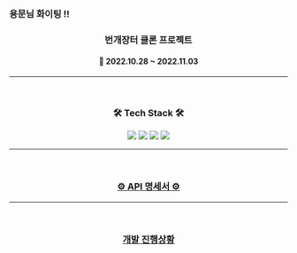 ### 용문님 화이팅 !! 
<h3 align="center"><b>번개장터 클론 프로젝트</b></h3>

<h4 align="center">📆 2022.10.28 ~ 2022.11.03</h4>

---

<br>
<h3 align="center"><b>🛠 Tech Stack 🛠</b></h3>
<p align="center">
<img src="https://img.shields.io/badge/Spring-6DB33F?style=for-the-badge&logo=github&logoColor=white">
<img src="https://img.shields.io/badge/github-181717?style=for-the-badge&logo=github&logoColor=white">
<img src="https://img.shields.io/badge/linux-FCC624?style=for-the-badge&logo=linux&logoColor=black">
<img src="https://img.shields.io/badge/aws-232F3E?style=for-the-badge&logo=aws&logoColor=white">

---

<br>
<h3 align="center"><b><a href="https://github.com/Hanghae99-week06-01/retro-together-BE/wiki/API-%EB%AA%85%EC%84%B8%EC%84%9C">⚙ API 명세서 ⚙</a></b></h3>

---

<br>
<h3 align="center"><b><a href="https://github.com/orgs/Hanghae99-week06-01/projects/1"> 개발 진행상황 </a></b></h3>

